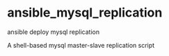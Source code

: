 # ansible_mysql_replication
ansible deploy mysql replication

A shell-based mysql master-slave replication script
